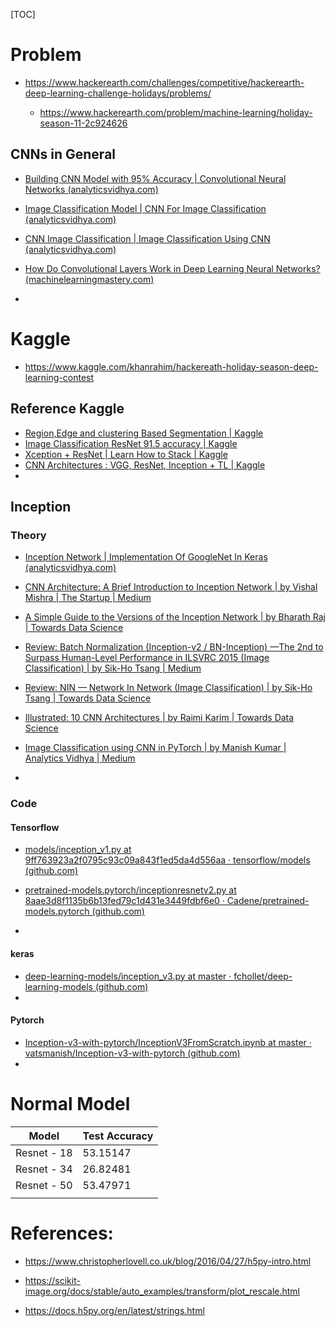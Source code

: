 [TOC]

# Problem

- https://www.hackerearth.com/challenges/competitive/hackerearth-deep-learning-challenge-holidays/problems/

    - https://www.hackerearth.com/problem/machine-learning/holiday-season-11-2c924626

## CNNs in General

- [Building CNN Model with 95% Accuracy | Convolutional Neural Networks (analyticsvidhya.com)](https://www.analyticsvidhya.com/blog/2021/01/building-a-cnn-model-with-95-accuracy/)
- [Image Classification Model | CNN For Image Classification (analyticsvidhya.com)](https://www.analyticsvidhya.com/blog/2020/07/how-to-train-an-image-classification-model-in-pytorch-and-tensorflow/)

- [CNN Image Classification | Image Classification Using CNN (analyticsvidhya.com)](https://www.analyticsvidhya.com/blog/2020/02/learn-image-classification-cnn-convolutional-neural-networks-3-datasets/)
- [How Do Convolutional Layers Work in Deep Learning Neural Networks? (machinelearningmastery.com)](https://machinelearningmastery.com/convolutional-layers-for-deep-learning-neural-networks/)
- 

# Kaggle

- https://www.kaggle.com/khanrahim/hackereath-holiday-season-deep-learning-contest

## Reference Kaggle

- [Region,Edge and clustering Based Segmentation | Kaggle](https://www.kaggle.com/accountstatus/region-edge-and-clustering-based-segmentation)
- [Image Classification ResNet 91.5 accuracy | Kaggle](https://www.kaggle.com/shrijeethsuresh/image-classification-resnet-91-5-accuracy)
- [Xception + ResNet | Learn How to Stack | Kaggle](https://www.kaggle.com/kabirnagpal/xception-resnet-learn-how-to-stack#Plotting-some-images)
- [CNN Architectures : VGG, ResNet, Inception + TL | Kaggle](https://www.kaggle.com/shivamb/cnn-architectures-vgg-resnet-inception-tl#PreTrained-Model-:-VGG16)
- 

## Inception

### Theory

- [Inception Network | Implementation Of GoogleNet In Keras (analyticsvidhya.com)](https://www.analyticsvidhya.com/blog/2018/10/understanding-inception-network-from-scratch/)

- [CNN Architecture: A Brief Introduction to Inception Network | by Vishal Mishra | The Startup | Medium](https://medium.com/swlh/cnn-architecture-a-brief-introduction-to-inception-network-c94396157fba)

- [A Simple Guide to the Versions of the Inception Network | by Bharath Raj | Towards Data Science](https://towardsdatascience.com/a-simple-guide-to-the-versions-of-the-inception-network-7fc52b863202)

- [Review: Batch Normalization (Inception-v2 / BN-Inception) —The 2nd to Surpass Human-Level Performance in ILSVRC 2015 (Image Classification) | by Sik-Ho Tsang | Medium](https://sh-tsang.medium.com/review-batch-normalization-inception-v2-bn-inception-the-2nd-to-surpass-human-level-18e2d0f56651)

- [Review: NIN — Network In Network (Image Classification) | by Sik-Ho Tsang | Towards Data Science](https://towardsdatascience.com/review-nin-network-in-network-image-classification-69e271e499ee)
- [Illustrated: 10 CNN Architectures | by Raimi Karim | Towards Data Science](https://towardsdatascience.com/illustrated-10-cnn-architectures-95d78ace614d#bca5)
- [Image Classification using CNN in PyTorch | by Manish Kumar | Analytics Vidhya | Medium](https://medium.com/analytics-vidhya/image-classification-using-cnn-in-pytorch-65b1968d9e1f)
- 

### Code

#### Tensorflow

- [models/inception_v1.py at 9ff763923a2f0795c93c09a843f1ed5da4d556aa · tensorflow/models (github.com)](https://github.com/tensorflow/models/blob/9ff763923a2f0795c93c09a843f1ed5da4d556aa/research/slim/nets/inception_v1.py#L31)

- [pretrained-models.pytorch/inceptionresnetv2.py at 8aae3d8f1135b6b13fed79c1d431e3449fdbf6e0 · Cadene/pretrained-models.pytorch (github.com)](https://github.com/Cadene/pretrained-models.pytorch/blob/8aae3d8f1135b6b13fed79c1d431e3449fdbf6e0/pretrainedmodels/models/inceptionresnetv2.py#L234)
- 

#### keras

- [deep-learning-models/inception_v3.py at master · fchollet/deep-learning-models (github.com)](https://github.com/fchollet/deep-learning-models/blob/master/inception_v3.py)
- 

#### Pytorch

- [Inception-v3-with-pytorch/InceptionV3FromScratch.ipynb at master · vatsmanish/Inception-v3-with-pytorch (github.com)](https://github.com/vatsmanish/Inception-v3-with-pytorch/blob/master/InceptionV3FromScratch.ipynb)
- 

# Normal Model

| Model       | Test Accuracy |
| ----------- | ------------- |
| Resnet - 18 | 53.15147      |
| Resnet - 34 | 26.82481      |
| Resnet - 50 | 53.47971      |
|             |               |



# References:

- https://www.christopherlovell.co.uk/blog/2016/04/27/h5py-intro.html

- https://scikit-image.org/docs/stable/auto_examples/transform/plot_rescale.html

- https://docs.h5py.org/en/latest/strings.html
